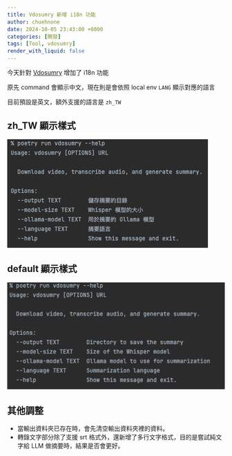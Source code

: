 ```yaml
---
title: Vdosumry 新增 i18n 功能
author: chuehnone
date: 2024-10-05 23:43:00 +0800
categories: [開發]
tags: [Tool, vdosumry]
render_with_liquid: false
---
```


今天針對 [Vdosumry](https://github.com/chuehnone/vdosumry) 增加了 i18n 功能

原先 command 會顯示中文，現在則是會依照 local env `LANG` 顯示對應的語言

目前預設是英文，額外支援的語言是 `zh_TW`

## zh_TW 顯示樣式

![](/assets/images/2024/20241005/zh-tw.png)

## default 顯示樣式

![](/assets/images/2024/20241005/default.png)

## 其他調整

- 當輸出資料夾已存在時，會先清空輸出資料夾裡的資料。
- 轉錄文字部分除了支援 srt 格式外，還新增了多行文字格式，目的是嘗試純文字給 LLM 做摘要時，結果是否會更好。
